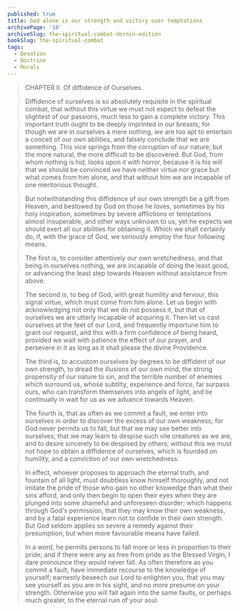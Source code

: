 ```yaml
---
published: true
title: God alone is our strength and victory over temptations
archivePage: '10'
archiveSlug: the-spiritual-combat-dornin-edition
bookSlug: the-spiritual-combat
tags:
  - Devotion
  - Doctrine
  - Morals
---
```


> CHAPTER II. Of diffidence of Ourselves.
> 
> Diffidence of ourselves is so absolutely requisite in the spiritual combat, that without this virtue we must not expect to defeat the slightest of our passions, much less to gain a complete victory. This important truth ought to be deeply imprinted in our breasts; for though we are in ourselves a mere nothing, we are too apt to entertain a conceit of our own abilities, and falsely conclude that we are something. This vice springs from the corruption of our nature; but the more natural, the more difficult to be discovered. But God, from whom nothing is hid, looks upon it with horror, because it is his will that we should be convinced we have neither virtue nor grace but what comes from him alone, and that without him we are incapable of one meritorious thought.
> 
> But notwithstanding this diffidence of our own strength be a gift from Heaven, and bestowed by God on those he loves, sometimes by his holy inspiration, sometimes by severe afflictions or temptations almost insuperable, and other ways unknown to us, yet he expects we should exert all our abilities for obtaining it. Which we shall certainly do, if, with the grace of God, we seriously employ the four following means.
> 
> The first is, to consider attentively our own wretchedness, and that being in ourselves nothing, we are incapable of doing the least good, or advancing the least step towards Heaven without assistance from above.
> 
> The second is, to beg of God, with great humility and fervour, this signal virtue, which must come from him alone. Let us begin with acknowledging not only that we do not possess it, but that of ourselves we are utterly incapable of acquiring it. Then let us cast ourselves at the feet of our Lord, and frequently importune him to grant our request, and this with a firm confidence of being heard, provided we wait with patience the effect of our prayer, and persevere in it as long as it shall please the divine Providence.
> 
> The third is, to accustom ourselves by degrees to be diffident of our own strength, to dread the illusions of our own mind, the strong propensity of our nature to sin, and the terrible number of enemies which surround us, whose subtilty, experience and force, far surpass ours, who can transform themselves into angels of light, and lie continually in wait for us as we advance towards Heaven.
> 
> The fourth is, that as often as we commit a fault, we enter into ourselves in order to discover the excess of our own weakness; for God never permits us to fall, but that we may see better into ourselves, that we may learn to despise such vile creatures as we are, and to desire sincerely to be despised by others; without this we must not hope to obtain a diffidence of ourselves, which is founded on humility, and a conviction of our own wretchedness.
> 
> In effect, whoever proposes to approach the eternal truth, and fountain of all light, must doubtless know himself thoroughly, and not imitate the pride of those who gain no other knowedge than what their sins afford, and only then begin to open their eyes when they are plunged into some shameful and unforeseen disorder; which happens through God's permission, that they may know their own weakness, and by a fatal experience learn not to confide in their own strength. But God seldom applies so severe a remedy against their presumption, but when more favourable means have failed.
> 
> In a word, he permits persons to fall more or less in proportion to their pride; and if there were any as free from pride as the Blessed Virgin, I dare pronounce they would never fall. As often therefore as you commit a fault, have immediate recourse to the knowledge of yourself; earnestly beseech our Lord to enlighten you, that you may see yourself as you are in his sight, and no more presume on your strength. Otherwise you will fall again into the same faults, or perhaps much greater, to the eternal ruin of your soul.
